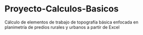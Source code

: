 # Proyecto-Calculos-Basicos
Cálculo de elementos de trabajo de topografía básica enfocada en planimetría de predios rurales y urbanos a partir de Excel
